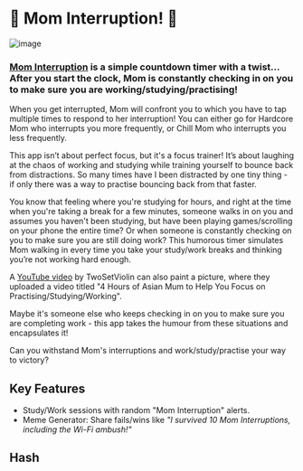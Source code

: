 # 🚨 Mom Interruption! 🍝
![image](https://github.com/user-attachments/assets/ee5917bd-306b-4f89-ada2-c87ab25b43c9)



### [Mom Interruption](https://mom-interruption.vercel.app) is a simple countdown timer with a twist... After you start the clock, Mom is constantly checking in on you to make sure you are working/studying/practising!

When you get interrupted, Mom will confront you to which you have to tap multiple times to respond to her interruption! You can either go for Hardcore Mom who interrupts you more frequently, or Chill Mom who interrupts you less frequently.

This app isn’t about perfect focus, but it's a focus trainer! It’s about laughing at the chaos of working and studying while training yourself to bounce back from distractions. So many times have I been distracted by one tiny thing - if only there was a way to practise bouncing back from that faster.

You know that feeling where you're studying for hours, and right at the time when you're taking a break for a few minutes, someone walks in on you and assumes you haven't been studying, but have been playing games/scrolling on your phone the entire time? Or when someone is constantly checking on you to make sure you are still doing work? This humorous timer simulates Mom walking in every time you take your study/work breaks and thinking you’re not working hard enough. 

A [YouTube video](https://www.youtube.com/watch?v=3RGEo2Kohb8) by TwoSetViolin can also paint a picture, where they uploaded a video titled "4 Hours of Asian Mum to Help You Focus on Practising/Studying/Working". 

Maybe it's someone else who keeps checking in on you to make sure you are completing work - this app takes the humour from these situations and encapsulates it!

Can you withstand Mom's interruptions and work/study/practise your way to victory?

## Key Features
- Study/Work sessions with random "Mom Interruption" alerts.
- Meme Generator: Share fails/wins like _"I survived 10 Mom Interruptions, including the Wi-Fi ambush!"_

## Hash
